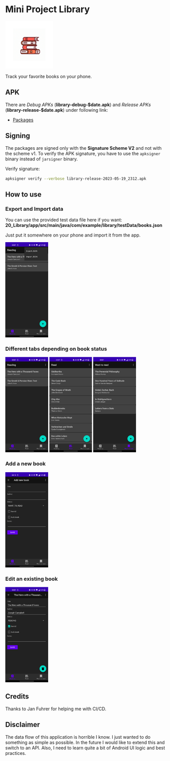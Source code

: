# Mini Project Library

<img src="./assets/logo.png" height=150px>

Track your favorite books on your phone.

## APK

There are _Debug APKs_ (**library-debug-\$date.apk**) and _Release APKs_ (**library-release-\$date.apk**) under following link:

- [Packages](https://gitlab.ti.bfh.ch/bigla2/android_programming/-/packages/939)

## Signing

The packages are signed only with the **Signature Scheme V2** and not with the scheme v1.
To verify the APK signature, you have to use the `apksigner` binary instead of `jarsigner` binary.

Verify signature:

```bash
apksigner verify --verbose library-release-2023-05-19_2312.apk
```

## How to use

### Export and Import data

You can use the provided test data file here if you want:
**20_Library/app/src/main/java/com/example/library/testData/books.json**

Just put it somewhere on your phone and import it from the app.

<img src="./assets/export_import.jpg" height=300px>

### Different tabs depending on book status

<img src="./assets/reading.jpg" height=300px>
<img src="./assets/read.jpg" height=300px>
<img src="./assets/want_to_read.jpg" height=300px>

### Add a new book

<img src="./assets/add.jpg" height=300px>

### Edit an existing book

<img src="./assets/edit.jpg" height=300px>

## Credits

Thanks to Jan Fuhrer for helping me with CI/CD.

## Disclaimer

The data flow of this application is horrible I know.
I just wanted to do something as simple as possible.
In the future I would like to extend this and switch to an API.
Also, I need to learn quite a bit of Android UI logic and best practices.